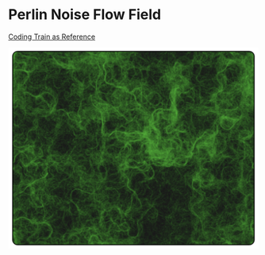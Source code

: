 # Perlin Noise Flow Field

[Coding Train as Reference](https://www.youtube.com/watch?v=BjoM9oKOAKY)

![demo](demo/screen.png)
